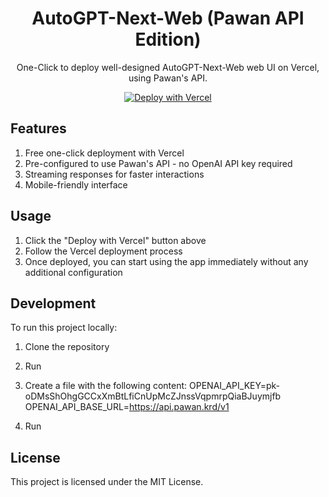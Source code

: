 <div align="center">

<h1 align="center">AutoGPT-Next-Web (Pawan API Edition)</h1>

One-Click to deploy well-designed AutoGPT-Next-Web web UI on Vercel, using Pawan's API.

[![Deploy with Vercel](https://vercel.com/button)](https://vercel.com/new/clone?repository-url=https%3A%2F%2Fgithub.com%2FIg0tU%2FAutoGPT-Next-Web&project-name=autogpt-next-web&repository-name=AutoGPT-Next-Web)

</div>

## Features
1. Free one-click deployment with Vercel
2. Pre-configured to use Pawan's API - no OpenAI API key required
3. Streaming responses for faster interactions
4. Mobile-friendly interface

## Usage
1. Click the "Deploy with Vercel" button above
2. Follow the Vercel deployment process
3. Once deployed, you can start using the app immediately without any additional configuration

## Development
To run this project locally:

1. Clone the repository
2. Run 
3. Create a  file with the following content:
OPENAI_API_KEY=pk-oDMsShOhgGCCxXmBtLfiCnUpMcZJnssVqpmrpQiaBJuymjfb OPENAI_API_BASE_URL=https://api.pawan.krd/v1

4. Run 

## License
This project is licensed under the MIT License.
